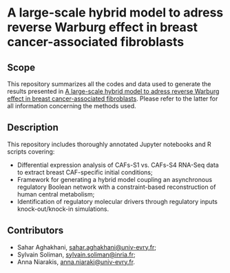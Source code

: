 # A large-scale hybrid model to adress reverse Warburg effect in breast cancer-associated fibroblasts

## Scope

This repository summarizes all the codes and data used to generate the results presented in [A large-scale hybrid model to adress reverse Warburg effect in breast cancer-associated fibroblasts](https://doi.org/10.1101/2022.07.20.500752). 
Please refer to the latter for all information concerning the methods used.


## Description

This repository includes thoroughly annotated Jupyter notebooks and R scripts covering:

- Differential expression analysis of CAFs-S1 vs. CAFs-S4 RNA-Seq data to extract breast CAF-specific initial conditions;
- Framework for generating a hybrid model coupling an asynchronous regulatory Boolean network with a constraint-based reconstruction of human central metabolism;
- Identification of regulatory molecular drivers through regulatory inputs knock-out/knock-in simulations. 

## Contributors

- Sahar Aghakhani, [sahar.aghakhani@univ-evry.fr](sahar.aghakhani@univ-evry.fr);
- Sylvain Soliman, [sylvain.soliman@inria.fr](sylvain.soliman@inria.fr);
- Anna Niarakis, [anna.niaraki@univ-evry.fr](anna.niaraki@univ-evry.fr).
